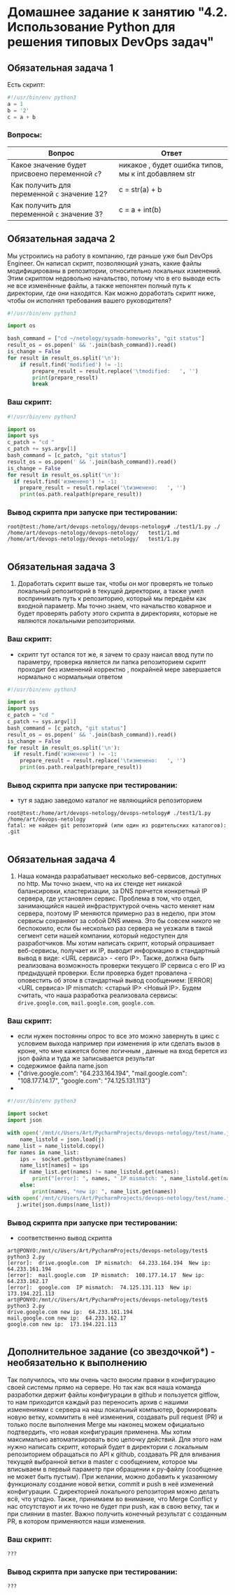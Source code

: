 # Домашнее задание к занятию "4.2. Использование Python для решения типовых DevOps задач"

## Обязательная задача 1

Есть скрипт:
```python
#!/usr/bin/env python3
a = 1
b = '2'
c = a + b
```

### Вопросы:
| Вопрос  | Ответ |
| ------------- | ------------- |
| Какое значение будет присвоено переменной `c`?  | никакое , будет ошибка типов, мы к int добавляем str  |
| Как получить для переменной `c` значение 12?  | c = str(a) + b  |
| Как получить для переменной `c` значение 3?  |  c = a + int(b)  |

## Обязательная задача 2
Мы устроились на работу в компанию, где раньше уже был DevOps Engineer. Он написал скрипт, позволяющий узнать, какие файлы модифицированы в репозитории, относительно локальных изменений. Этим скриптом недовольно начальство, потому что в его выводе есть не все изменённые файлы, а также непонятен полный путь к директории, где они находятся. Как можно доработать скрипт ниже, чтобы он исполнял требования вашего руководителя?

```python
#!/usr/bin/env python3

import os

bash_command = ["cd ~/netology/sysadm-homeworks", "git status"]
result_os = os.popen(' && '.join(bash_command)).read()
is_change = False
for result in result_os.split('\n'):
    if result.find('modified') != -1:
        prepare_result = result.replace('\tmodified:   ', '')
        print(prepare_result)
        break
```

### Ваш скрипт:
```python
#!/usr/bin/env python3

import os
import sys
c_patch = "cd "
c_patch += sys.argv[1]
bash_command = [c_patch, "git status"]
result_os = os.popen(' && '.join(bash_command)).read()
is_change = False
for result in result_os.split('\n'):
  if result.find('изменено') != -1:
    prepare_result = result.replace('\tизменено:   ', '')
    print(os.path.realpath(prepare_result))


```

### Вывод скрипта при запуске при тестировании:
```
root@test:/home/art/devops-netology/devops-netology# ./test1/1.py ./
/home/art/devops-netology/devops-netology/   test1/1.md
/home/art/devops-netology/devops-netology/   test1/1.py


```

## Обязательная задача 3
1. Доработать скрипт выше так, чтобы он мог проверять не только локальный репозиторий в текущей директории, а также умел воспринимать путь к репозиторию, который мы передаём как входной параметр. Мы точно знаем, что начальство коварное и будет проверять работу этого скрипта в директориях, которые не являются локальными репозиториями.

### Ваш скрипт: 
*   скрипт тут остался тот же, я зачем то сразу наисал ввод пути по параметру, проверка является ли папка репозиторием скрипт проходит без изменений корректно , покрайней мере завершается нормально с нормальныи ответом
```python
#!/usr/bin/env python3

import os
import sys
c_patch = "cd "
c_patch += sys.argv[1]
bash_command = [c_patch, "git status"]
result_os = os.popen(' && '.join(bash_command)).read()
is_change = False
for result in result_os.split('\n'):
  if result.find('изменено') != -1:
    prepare_result = result.replace('\tизменено:   ', '')
    print(os.path.realpath(prepare_result))


```

### Вывод скрипта при запуске при тестировании:  
*   тут я задаю заведомо каталог не являющийся репозиторием
```
root@test:/home/art/devops-netology/devops-netology# ./test1/1.py /home/art/devops-netology
fatal: не найден git репозиторий (или один из родительских каталогов): .git


```

## Обязательная задача 4
1. Наша команда разрабатывает несколько веб-сервисов, доступных по http. Мы точно знаем, что на их стенде нет никакой балансировки, кластеризации, за DNS прячется конкретный IP сервера, где установлен сервис. Проблема в том, что отдел, занимающийся нашей инфраструктурой очень часто меняет нам сервера, поэтому IP меняются примерно раз в неделю, при этом сервисы сохраняют за собой DNS имена. Это бы совсем никого не беспокоило, если бы несколько раз сервера не уезжали в такой сегмент сети нашей компании, который недоступен для разработчиков. Мы хотим написать скрипт, который опрашивает веб-сервисы, получает их IP, выводит информацию в стандартный вывод в виде: <URL сервиса> - <его IP>. Также, должна быть реализована возможность проверки текущего IP сервиса c его IP из предыдущей проверки. Если проверка будет провалена - оповестить об этом в стандартный вывод сообщением: [ERROR] <URL сервиса> IP mismatch: <старый IP> <Новый IP>. Будем считать, что наша разработка реализовала сервисы: `drive.google.com`, `mail.google.com`, `google.com`.

### Ваш скрипт:
*  если нужен постоянны опрос то все это можно завернуть в цикс с условием выхода например при изменения ip или сделать вызов в кроне, что мне кажется более логичным , данные на вход берется из json файла и туда же записывается результат
* содержимое файла name.json 
* {"drive.google.com": "64.233.164.194", "mail.google.com": "108.177.14.17", "google.com": "74.125.131.113"}
* 
```python
#!/usr/bin/env python3

import socket
import json

with open('/mnt/c/Users/Art/PycharmProjects/devops-netology/test/name.json', 'r') as j:
    name_listold = json.load(j)
name_list = name_listold.copy()
for names in name_list:
    ips =  socket.gethostbyname(names)
    name_list[names] = ips
    if name_list.get(names) != name_listold.get(names):
        print("[error]: ", names, " IP mismatch: ", name_listold.get(names), " New ip: ", name_list.get(names),)
    else:
        print(names, "new ip: ", name_list.get(names))
with open('/mnt/c/Users/Art/PycharmProjects/devops-netology/test/name.json', 'w') as j:
   j.write(json.dumps(name_list))
```

### Вывод скрипта при запуске при тестировании:
*   соответственно вывод скрипта
```
art@PONYO:/mnt/c/Users/Art/PycharmProjects/devops-netology/test$ python3 2.py
[error]:  drive.google.com  IP mismatch:  64.233.164.194  New ip:  64.233.161.194
[error]:  mail.google.com  IP mismatch:  108.177.14.17  New ip:  64.233.162.17
[error]:  google.com  IP mismatch:  74.125.131.113  New ip:  173.194.221.113
art@PONYO:/mnt/c/Users/Art/PycharmProjects/devops-netology/test$ python3 2.py
drive.google.com new ip:  64.233.161.194
mail.google.com new ip:  64.233.162.17
google.com new ip:  173.194.221.113


```

## Дополнительное задание (со звездочкой*) - необязательно к выполнению

Так получилось, что мы очень часто вносим правки в конфигурацию своей системы прямо на сервере. Но так как вся наша команда разработки держит файлы конфигурации в github и пользуется gitflow, то нам приходится каждый раз переносить архив с нашими изменениями с сервера на наш локальный компьютер, формировать новую ветку, коммитить в неё изменения, создавать pull request (PR) и только после выполнения Merge мы наконец можем официально подтвердить, что новая конфигурация применена. Мы хотим максимально автоматизировать всю цепочку действий. Для этого нам нужно написать скрипт, который будет в директории с локальным репозиторием обращаться по API к github, создавать PR для вливания текущей выбранной ветки в master с сообщением, которое мы вписываем в первый параметр при обращении к py-файлу (сообщение не может быть пустым). При желании, можно добавить к указанному функционалу создание новой ветки, commit и push в неё изменений конфигурации. С директорией локального репозитория можно делать всё, что угодно. Также, принимаем во внимание, что Merge Conflict у нас отсутствуют и их точно не будет при push, как в свою ветку, так и при слиянии в master. Важно получить конечный результат с созданным PR, в котором применяются наши изменения. 

### Ваш скрипт:
```python
???
```

### Вывод скрипта при запуске при тестировании:
```
???
```
